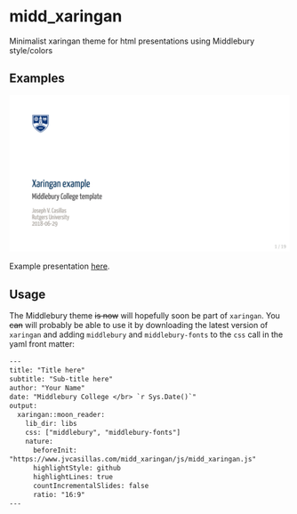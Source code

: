 # midd_xaringan

Minimalist xaringan theme for html presentations using Middlebury style/colors

## Examples

![Title page](./img/ex/title_page.png)

Example presentation [here](https://www.jvcasillas.com/midd_xaringan/slides/index.html). 

## Usage

The Middlebury theme ~~is now~~ will hopefully soon be part of `xaringan`. You ~~can~~ 
will probably be able to use it by downloading the latest version of `xaringan` and adding `middlebury` 
and `middlebury-fonts` to the `css` call in the yaml front matter: 


```
---
title: "Title here"
subtitle: "Sub-title here"
author: "Your Name"
date: "Middlebury College </br> `r Sys.Date()`"
output:
  xaringan::moon_reader:
    lib_dir: libs
    css: ["middlebury", "middlebury-fonts"]
    nature:
      beforeInit: "https://www.jvcasillas.com/midd_xaringan/js/midd_xaringan.js"
      highlightStyle: github
      highlightLines: true
      countIncrementalSlides: false
      ratio: "16:9"
---
```
